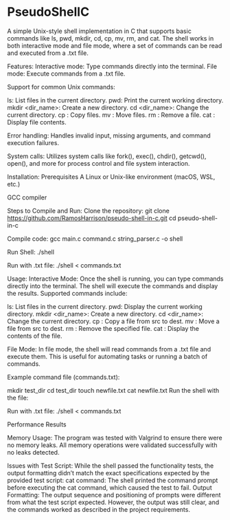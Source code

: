 # PseudoShellC
A simple Unix-style shell implementation in C that supports basic commands like ls, pwd, mkdir, cd, cp, mv, rm, and cat. The shell works in both interactive mode and file mode, where a set of commands can be read and executed from a .txt file.

Features:
Interactive mode: Type commands directly into the terminal.
File mode: Execute commands from a .txt file.

Support for common Unix commands:

ls: List files in the current directory.
pwd: Print the current working directory.
mkdir <dir_name>: Create a new directory.
cd <dir_name>: Change the current directory.
cp <src> <dest>: Copy files.
mv <src> <dest>: Move files.
rm <file>: Remove a file.
cat <file>: Display file contents.

Error handling: Handles invalid input, missing arguments, and command execution failures.

System calls: Utilizes system calls like fork(), exec(), chdir(), getcwd(), open(), and more for process control and file system interaction.

Installation:
Prerequisites
A Linux or Unix-like environment (macOS, WSL, etc.)

GCC compiler

Steps to Compile and Run:
Clone the repository:
git clone https://github.com/RamosHarrison/pseudo-shell-in-c.git
cd pseudo-shell-in-c

Compile code:
gcc main.c command.c string_parser.c -o shell

Run Shell:
./shell

Run with .txt file:
./shell < commands.txt

Usage:
Interactive Mode:
Once the shell is running, you can type commands directly into the terminal. The shell will execute the commands and display the results. Supported commands include:

ls: List files in the current directory.
pwd: Display the current working directory.
mkdir <dir_name>: Create a new directory.
cd <dir_name>: Change the current directory.
cp <src> <dest>: Copy a file from src to dest.
mv <src> <dest>: Move a file from src to dest.
rm <file>: Remove the specified file.
cat <file>: Display the contents of the file.

File Mode:
In file mode, the shell will read commands from a .txt file and execute them. This is useful for automating tasks or running a batch of commands.

Example command file (commands.txt):

mkdir test_dir
cd test_dir
touch newfile.txt
cat newfile.txt
Run the shell with the file:

Run with .txt file:
./shell < commands.txt

Performance Results

Memory Usage:
The program was tested with Valgrind to ensure there were no memory leaks. All memory operations were validated successfully with no leaks detected.

Issues with Test Script:
While the shell passed the functionality tests, the output formatting didn’t match the exact specifications expected by the provided test script:
cat command: The shell printed the command prompt before executing the cat command, which caused the test to fail.
Output Formatting: The output sequence and positioning of prompts were different from what the test script expected. However, the output was still clear, and the commands worked as described in the project requirements.
